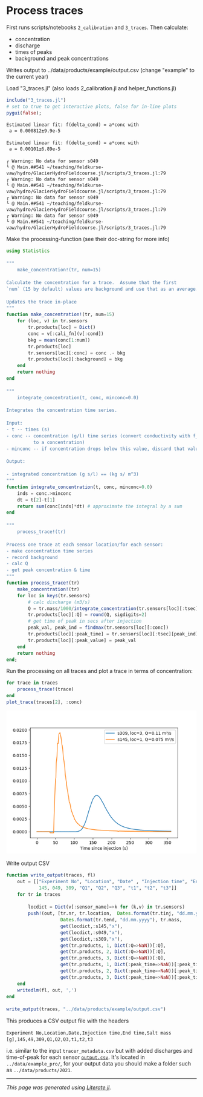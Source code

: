 # Process traces

First runs scripts/notebooks `2_calibration` and `3_traces`.  Then
calculate:
- concentration
- discharge
- times of peaks
- background and peak concentrations

Writes output to ../data/products/example/output.csv (change "example" to the current year)

Load "3_traces.jl" (also loads 2_calibration.jl and helper_functions.jl)

````julia
include("3_traces.jl")
# set to true to get interactive plots, false for in-line plots
pygui(false);
````

````
Estimated linear fit: f(delta_cond) = a*conc with
 a = 0.000812±9.9e-5

Estimated linear fit: f(delta_cond) = a*conc with
 a = 0.00101±6.89e-5

┌ Warning: No data for sensor s049
└ @ Main.##541 ~/teaching/feldkurse-vaw/hydro/GlacierHydroFieldcourse.jl/scripts/3_traces.jl:79
┌ Warning: No data for sensor s049
└ @ Main.##541 ~/teaching/feldkurse-vaw/hydro/GlacierHydroFieldcourse.jl/scripts/3_traces.jl:79
┌ Warning: No data for sensor s049
└ @ Main.##541 ~/teaching/feldkurse-vaw/hydro/GlacierHydroFieldcourse.jl/scripts/3_traces.jl:79
┌ Warning: No data for sensor s049
└ @ Main.##541 ~/teaching/feldkurse-vaw/hydro/GlacierHydroFieldcourse.jl/scripts/3_traces.jl:79

````

Make the processing-function (see their doc-string for more info)

````julia
using Statistics

"""
    make_concentration!(tr, num=15)

Calculate the concentration for a trace.  Assume that the first
`num` (15 by default) values are background and use that as an average.

Updates the trace in-place
"""
function make_concentration!(tr, num=15)
    for (loc, v) in tr.sensors
        tr.products[loc] = Dict()
        conc = v[:cali_fn](v[:cond])
        bkg = mean(conc[1:num])
        tr.products[loc]
        tr.sensors[loc][:conc] = conc .- bkg
        tr.products[loc][:background] = bkg
    end
    return nothing
end

"""
    integrate_concentration(t, conc, minconc=0.0)

Integrates the concentration time series.

Input:
- t -- times (s)
- conc -- concentration (g/l) time series (convert conductivity with f_readout2conc
          to a concentration)
- minconc -- if concentration drops below this value, discard that value

Output:

- integrated concentration (g s/l) == (kg s/ m^3)
"""
function integrate_concentration(t, conc, minconc=0.0)
    inds = conc.>minconc
    dt = t[2]-t[1]
    return sum(conc[inds]*dt) # approximate the integral by a sum
end

"""
    process_trace!(tr)

Process one trace at each sensor location/for each sensor:
- make concentration time series
- record background
- calc Q
- get peak concentration & time
"""
function process_trace!(tr)
    make_concentration!(tr)
    for loc in keys(tr.sensors)
        # calc discharge (m3/s)
        Q = tr.mass/1000/integrate_concentration(tr.sensors[loc][:tsec], tr.sensors[loc][:conc])
        tr.products[loc][:Q] = round(Q, sigdigits=2)
        # get time of peak in secs after injection
        peak_val, peak_ind = findmax(tr.sensors[loc][:conc])
        tr.products[loc][:peak_time] = tr.sensors[loc][:tsec][peak_ind]
        tr.products[loc][:peak_value] = peak_val
    end
    return nothing
end;
````

Run the processing on all traces and plot a trace in terms of
concentration:

````julia
for trace in traces
    process_trace!(trace)
end
plot_trace(traces[2], :conc)
````

![](multi-trace-conc.png)

Write output CSV

````julia
function write_output(traces, fl)
    out = [["Experiment No", "Location", "Date" , "Injection time", "End time", "Salt mass [g]",
            145, 049, 309, "Q1", "Q2", "Q3", "t1", "t2", "t3"]]
    for tr in traces

        locdict = Dict(v[:sensor_name]=>k for (k,v) in tr.sensors)
        push!(out, [tr.nr, tr.location,  Dates.format(tr.tinj, "dd.mm.yyyy"), Dates.format(tr.tinj, "HH:MM:SS"),
                    Dates.format(tr.tend, "dd.mm.yyyy"), tr.mass,
                    get(locdict,:s145,"x"),
                    get(locdict,:s049,"x"),
                    get(locdict,:s309,"x"),
                    get(tr.products, 1, Dict(:Q=>NaN))[:Q],
                    get(tr.products, 2, Dict(:Q=>NaN))[:Q],
                    get(tr.products, 3, Dict(:Q=>NaN))[:Q],
                    get(tr.products, 1, Dict(:peak_time=>NaN))[:peak_time],
                    get(tr.products, 2, Dict(:peak_time=>NaN))[:peak_time],
                    get(tr.products, 3, Dict(:peak_time=>NaN))[:peak_time]])
    end
    writedlm(fl, out, ',')
end

write_output(traces, "../data/products/example/output.csv")
````

This produces a CSV output file with the headers

`Experiment No,Location,Date,Injection time,End time,Salt mass [g],145,49,309,Q1,Q2,Q3,t1,t2,t3`

i.e. similar to the input `tracer_metadata.csv` but with added discharges and time-of-peak for
each sensor [`output.csv`](../data/example_pro/output.csv).  It's located in `../data/example_pro/`,
for your output data you should make a folder such as `../data/products/2021`.

---

*This page was generated using [Literate.jl](https://github.com/fredrikekre/Literate.jl).*

